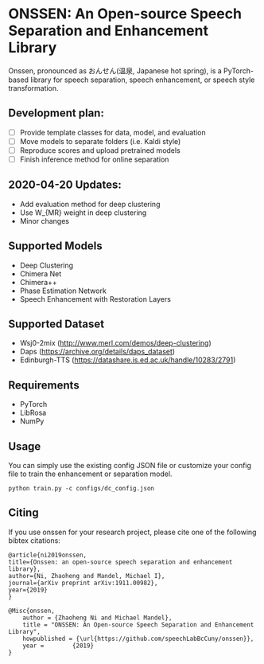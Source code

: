 ONSSEN: An Open-source Speech Separation and Enhancement Library
======
Onssen, pronounced as おんせん(温泉, Japanese hot spring), is a PyTorch-based library for speech separation, speech enhancement, or speech style transformation.

Development plan:
------
* [ ] Provide template classes for data, model, and evaluation
* [ ] Move models to separate folders (i.e. Kaldi style)
* [ ] Reproduce scores and upload pretrained models
* [ ] Finish inference method for online separation

2020-04-20 Updates:
-----
+ Add evaluation method for deep clustering
+ Use W_{MR} weight in deep clustering
+ Minor changes


Supported Models
------

+ Deep Clustering
+ Chimera Net
+ Chimera++
+ Phase Estimation Network
+ Speech Enhancement with Restoration Layers


Supported Dataset
------

+ Wsj0-2mix (http://www.merl.com/demos/deep-clustering)
+ Daps (https://archive.org/details/daps_dataset)
+ Edinburgh-TTS (https://datashare.is.ed.ac.uk/handle/10283/2791)

Requirements
------
+ PyTorch
+ LibRosa
+ NumPy

Usage
------
You can simply use the existing config JSON file or customize your config file to train the enhancement or separation model.
```
python train.py -c configs/dc_config.json
```


Citing
------

If you use onssen for your research project, please cite one of the following bibtex citations:

    @article{ni2019onssen,
    title={Onssen: an open-source speech separation and enhancement library},
    author={Ni, Zhaoheng and Mandel, Michael I},
    journal={arXiv preprint arXiv:1911.00982},
    year={2019}
    }

    @Misc{onssen,
        author = {Zhaoheng Ni and Michael Mandel},
        title = "ONSSEN: An Open-source Speech Separation and Enhancement Library",
        howpublished = {\url{https://github.com/speechLabBcCuny/onssen}},
        year =        {2019}
    }
